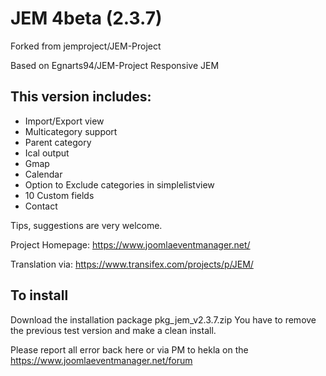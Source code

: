 # JEM 4beta (2.3.7)

Forked from jemproject/JEM-Project

Based on Egnarts94/JEM-Project Responsive JEM

## This version includes:
- Import/Export view
- Multicategory support
- Parent category
- Ical output
- Gmap
- Calendar
- Option to Exclude categories in simplelistview
- 10 Custom fields
- Contact

Tips, suggestions are very welcome.

Project Homepage: https://www.joomlaeventmanager.net/

Translation via:  https://www.transifex.com/projects/p/JEM/

## To install
Download the installation package pkg_jem_v2.3.7.zip
You have to remove the previous test version and make a clean install.

Please report all error back here or via PM to hekla on the https://www.joomlaeventmanager.net/forum